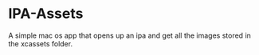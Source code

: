 # IPA-Assets
A simple mac os app that opens up an ipa and get all the images stored in the xcassets folder.
